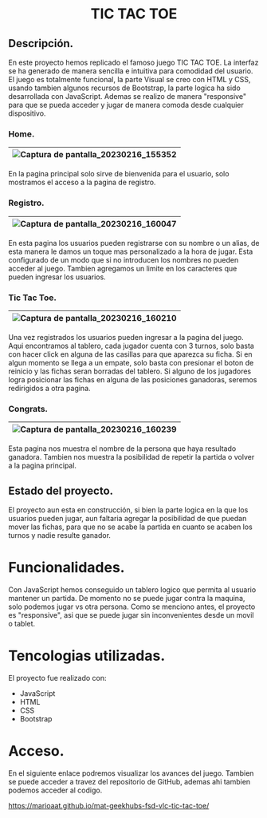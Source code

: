
# <h1 align="center"> <strong>TIC TAC TOE</strong></h1>

## Descripción.
  
En este proyecto hemos replicado el famoso juego TIC TAC TOE. La interfaz se ha generado de manera sencilla e intuitiva para comodidad del usuario. El juego es totalmente funcional, la parte Visual se creo con HTML y CSS, usando tambien algunos recursos de Bootstrap, la parte logica ha sido desarrollada con JavaScript. Ademas se realizo de manera "responsive" para que se pueda acceder y jugar de manera comoda desde cualquier dispositivo. 
  
   ### Home.
   
   |![Captura de pantalla_20230216_155352](https://user-images.githubusercontent.com/122813777/219944980-15e63bb1-d8d1-4a6b-bbb3-fa6c756e43f3.png)|
   |-|

   En la pagina principal solo sirve de bienvenida para el usuario, solo mostramos el acceso a la pagina de registro.
  
   ### Registro.
  
  |![Captura de pantalla_20230216_160047](https://user-images.githubusercontent.com/122813777/219945002-50549d55-d3df-45c8-bac9-811cd1a7534a.png)|
  |-|
  
  En esta pagina los usuarios pueden registrarse con su nombre o un alias, de esta manera le damos un toque mas personalizado a la hora de jugar. Esta configurado de un modo que si no introducen los nombres no pueden acceder al juego. Tambien agregamos un limite en los caracteres que pueden ingresar los usuarios.

  
   ### Tic Tac Toe.
  
  |![Captura de pantalla_20230216_160210](https://user-images.githubusercontent.com/122813777/219945016-46947d8b-495c-4f8d-b915-fe483b3cf9f1.png)|
  |-|
  
  Una vez registrados los usuarios pueden ingresar a la pagina del juego. Aqui encontramos al tablero, cada jugador cuenta con 3 turnos, solo basta con hacer click en alguna de las casillas para que aparezca su ficha. Si en algun momento se llega a un empate, solo basta con presionar el boton de reinicio y las fichas seran borradas del tablero. Si alguno de los jugadores logra posicionar las fichas en alguna de las posiciones ganadoras, seremos redirigidos a otra pagina.


  ### Congrats.
  
  |![Captura de pantalla_20230216_160239](https://user-images.githubusercontent.com/122813777/219945031-cc3256e3-dc16-4b30-8ad4-7e7063139b9e.png)|
  |-|
  
  Esta pagina nos muestra el nombre de la persona que haya resultado ganadora. Tambien nos muestra la posibilidad de repetir la partida o volver a la pagina principal.
    
 
  
## Estado del proyecto.
  
  El proyecto aun esta en construcción, si bien la parte logica en la que los usuarios pueden jugar, aun faltaria agregar la posibilidad de que puedan mover las fichas, para que no se acabe la partida en cuanto se acaben los turnos y nadie resulte ganador.
  
# Funcionalidades.
  
  Con JavaScript hemos conseguido un tablero logico que permita al usuario mantener un partida. De momento no se puede jugar contra la maquina, solo podemos jugar vs otra persona. Como se menciono antes, el proyecto es "responsive", asi que se puede jugar sin inconvenientes desde un movil o tablet.      
  
# Tencologias utilizadas.
  
  El proyecto fue realizado con:
  - JavaScript
  - HTML
  - CSS
  - Bootstrap

# Acceso.

 En el siguiente enlace podremos visualizar los avances del juego. Tambien se puede acceder a travez del repositorio de GitHub, ademas ahi tambien podemos acceder al codigo.
 
 https://marioaat.github.io/mat-geekhubs-fsd-vlc-tic-tac-toe/ 
 
